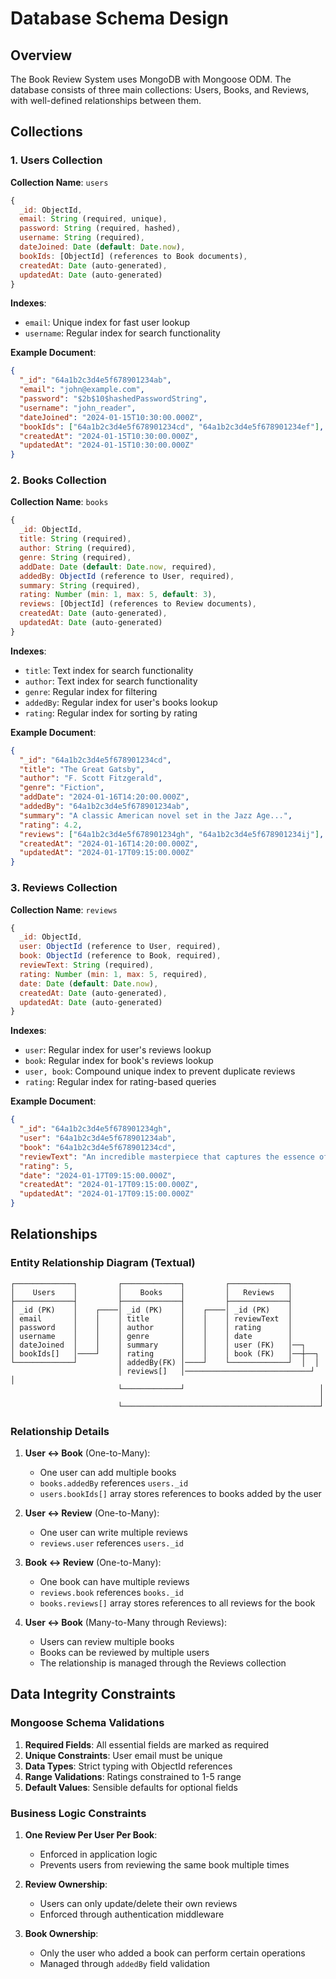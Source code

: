 # Database Schema Design

## Overview

The Book Review System uses MongoDB with Mongoose ODM. The database consists of three main collections: Users, Books, and Reviews, with well-defined relationships between them.

## Collections

### 1. Users Collection

**Collection Name**: `users`

```javascript
{
  _id: ObjectId,
  email: String (required, unique),
  password: String (required, hashed),
  username: String (required),
  dateJoined: Date (default: Date.now),
  bookIds: [ObjectId] (references to Book documents),
  createdAt: Date (auto-generated),
  updatedAt: Date (auto-generated)
}
```

**Indexes**:
- `email`: Unique index for fast user lookup
- `username`: Regular index for search functionality

**Example Document**:
```json
{
  "_id": "64a1b2c3d4e5f678901234ab",
  "email": "john@example.com",
  "password": "$2b$10$hashedPasswordString",
  "username": "john_reader",
  "dateJoined": "2024-01-15T10:30:00.000Z",
  "bookIds": ["64a1b2c3d4e5f678901234cd", "64a1b2c3d4e5f678901234ef"],
  "createdAt": "2024-01-15T10:30:00.000Z",
  "updatedAt": "2024-01-15T10:30:00.000Z"
}
```

### 2. Books Collection

**Collection Name**: `books`

```javascript
{
  _id: ObjectId,
  title: String (required),
  author: String (required),
  genre: String (required),
  addDate: Date (default: Date.now, required),
  addedBy: ObjectId (reference to User, required),
  summary: String (required),
  rating: Number (min: 1, max: 5, default: 3),
  reviews: [ObjectId] (references to Review documents),
  createdAt: Date (auto-generated),
  updatedAt: Date (auto-generated)
}
```

**Indexes**:
- `title`: Text index for search functionality
- `author`: Text index for search functionality
- `genre`: Regular index for filtering
- `addedBy`: Regular index for user's books lookup
- `rating`: Regular index for sorting by rating

**Example Document**:
```json
{
  "_id": "64a1b2c3d4e5f678901234cd",
  "title": "The Great Gatsby",
  "author": "F. Scott Fitzgerald",
  "genre": "Fiction",
  "addDate": "2024-01-16T14:20:00.000Z",
  "addedBy": "64a1b2c3d4e5f678901234ab",
  "summary": "A classic American novel set in the Jazz Age...",
  "rating": 4.2,
  "reviews": ["64a1b2c3d4e5f678901234gh", "64a1b2c3d4e5f678901234ij"],
  "createdAt": "2024-01-16T14:20:00.000Z",
  "updatedAt": "2024-01-17T09:15:00.000Z"
}
```

### 3. Reviews Collection

**Collection Name**: `reviews`

```javascript
{
  _id: ObjectId,
  user: ObjectId (reference to User, required),
  book: ObjectId (reference to Book, required),
  reviewText: String (required),
  rating: Number (min: 1, max: 5, required),
  date: Date (default: Date.now),
  createdAt: Date (auto-generated),
  updatedAt: Date (auto-generated)
}
```

**Indexes**:
- `user`: Regular index for user's reviews lookup
- `book`: Regular index for book's reviews lookup
- `user, book`: Compound unique index to prevent duplicate reviews
- `rating`: Regular index for rating-based queries

**Example Document**:
```json
{
  "_id": "64a1b2c3d4e5f678901234gh",
  "user": "64a1b2c3d4e5f678901234ab",
  "book": "64a1b2c3d4e5f678901234cd",
  "reviewText": "An incredible masterpiece that captures the essence of the American Dream...",
  "rating": 5,
  "date": "2024-01-17T09:15:00.000Z",
  "createdAt": "2024-01-17T09:15:00.000Z",
  "updatedAt": "2024-01-17T09:15:00.000Z"
}
```

## Relationships

### Entity Relationship Diagram (Textual)

```
┌─────────────┐         ┌─────────────┐         ┌─────────────┐
│    Users    │         │    Books    │         │   Reviews   │
├─────────────┤         ├─────────────┤         ├─────────────┤
│ _id (PK)    │    ┌────│ _id (PK)    │    ┌────│ _id (PK)    │
│ email       │    │    │ title       │    │    │ reviewText  │
│ password    │    │    │ author      │    │    │ rating      │
│ username    │    │    │ genre       │    │    │ date        │
│ dateJoined  │    │    │ summary     │    │    │ user (FK)   │──┐
│ bookIds[]   │────┘    │ rating      │    │    │ book (FK)   │──┼──┐
└─────────────┘         │ addedBy(FK) │────┘    └─────────────┘  │  │
                        │ reviews[]   │────────────────────────────┘  │
                        └─────────────┘                              │
                                                                     │
                        └────────────────────────────────────────────┘
```

### Relationship Details

1. **User ↔ Book** (One-to-Many):
   - One user can add multiple books
   - `books.addedBy` references `users._id`
   - `users.bookIds[]` array stores references to books added by the user

2. **User ↔ Review** (One-to-Many):
   - One user can write multiple reviews
   - `reviews.user` references `users._id`

3. **Book ↔ Review** (One-to-Many):
   - One book can have multiple reviews
   - `reviews.book` references `books._id`
   - `books.reviews[]` array stores references to all reviews for the book

4. **User ↔ Book** (Many-to-Many through Reviews):
   - Users can review multiple books
   - Books can be reviewed by multiple users
   - The relationship is managed through the Reviews collection

## Data Integrity Constraints

### Mongoose Schema Validations

1. **Required Fields**: All essential fields are marked as required
2. **Unique Constraints**: User email must be unique
3. **Data Types**: Strict typing with ObjectId references
4. **Range Validations**: Ratings constrained to 1-5 range
5. **Default Values**: Sensible defaults for optional fields

### Business Logic Constraints

1. **One Review Per User Per Book**: 
   - Enforced in application logic
   - Prevents users from reviewing the same book multiple times

2. **Review Ownership**: 
   - Users can only update/delete their own reviews
   - Enforced through authentication middleware

3. **Book Ownership**: 
   - Only the user who added a book can perform certain operations
   - Managed through `addedBy` field validation

